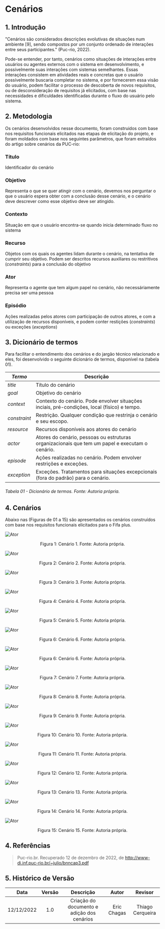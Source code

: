 # Cenários 

## 1. Introdução
"Cenários são considerados descrições evolutivas de situações num ambiente [9], sendo compostos por um conjunto ordenado de interações entre seus participantes." (Puc-rio, 2022). 

Pode-se entender, por tanto, cenários como situações de interações entre usuários ou agentes externos com o sistema em desenvolvimento, e possívelmente suas interações com sistemas semelhantes. Essas interações consistem em atividades reais e concretas que o usuário possívelmente buscaria completar no sistema, e por fornecerem essa visão do usuário, podem facilitar o processo de descoberta de novos requisitos, ou de desconsideração de requisitos já elicitados, com base nas necessidades e dificuldades identificadas durante o fluxo do usuário pelo sistema.


## 2. Metodologia
Os cenários desenvolvidos nesse documento, foram construidos com base nos requisitos funcionais elicitados nas etapas de elicitação do projeto, e foram moldados com base nos seguintes parâmetros, que foram extraídos do artigo sobre cenários da PUC-rio: 

### Título

Identificador do cenário

### Objetivo

Representa o que se quer atingir com o cenário, devemos nos perguntar o que o usuário espera obter com a conclusão desse cenário, e o cenário deve descrever como esse objetivo deve ser atingido.

### Contexto 

Situação em que o usuário encontra-se quando inicia determinado fluxo no sistema

### Recurso

Objetos com os quais os agentes lidam durante o cenário, na tentativa de cumprir seu objetivo. Podem ser descritos recursos auxiliares ou restritivos (*constraints*) para a conclusão do objetivo

### Ator

Representa o agente que tem algum papel no cenário, não necessáriamente precisa ser uma pessoa

### Episódio

Ações realizadas pelos atores com participação de outros atores, e com a utilização de recursos disponíveis, e podem conter restições (*constraints*) ou exceções (*exceptions*)

## 3. Dicionário de termos

Para facilitar o entendimento dos cenários e do jargão técnico relacionado e eles, foi desenvolvido o seguinte dicionário de termos, disponível na (tabela 01).


| _Termo_      | Descrição                                                                                       |
|--------------|-------------------------------------------------------------------------------------------------|
| _title_      | Título do cenário                                                                               |
| _goal_       | Objetivo do cenário                                                                             |
| _context_    | Contexto do cenário. Pode envolver situações inciais, pré-condições, local (físico) e tempo.    |
| _constraint_ | Restrição. Qualquer condição que restrinja o cenário e seu escopo.                              |
| _resource_   | Recursos disponíveis aos atores do cenário                                                      |
| _actor_      | Atores do cenário, pessoas ou estruturas organizacionais que tem um papel e executam o cenário. |
| _episode_    | Ações realizadas no cenário. Podem envolver restrições e exceções.                              |
| _exception_  | Exceções. Tratamentos para situações excepcionais (fora do padrão) para o cenário.              |

###### Tabela 01 - Dicionário de termos. Fonte: Autoria própria.

## 4. Cenários

Abaixo nas (Figuras de 01 a 15) são apresentados os cenários construídos com base nos requisitos funcionais elicitados para o Fifa plus.

![Ator](../img/cenarios1.png)
<div style="text-align: center">
<p> Figura 1: Cenário 1. Fonte: Autoria própria.</p>
</div>

![Ator](../img/cenarios2.png)
<div style="text-align: center">
<p> Figura 2: Cenário 2. Fonte: Autoria própria.</p>
</div>

![Ator](../img/cenarios3.png)
<div style="text-align: center">
<p> Figura 3: Cenário 3. Fonte: Autoria própria.</p>
</div>

![Ator](../img/cenarios4.png)
<div style="text-align: center">
<p> Figura 4: Cenário 4. Fonte: Autoria própria.</p>
</div>

![Ator](../img/cenarios5.png)
<div style="text-align: center">
<p> Figura 5: Cenário 5. Fonte: Autoria própria.</p>
</div>

![Ator](../img/cenarios6.png)
<div style="text-align: center">
<p> Figura 6: Cenário 6. Fonte: Autoria própria.</p>
</div>

![Ator](../img/cenarios6.png)
<div style="text-align: center">
<p> Figura 6: Cenário 6. Fonte: Autoria própria.</p>
</div>

![Ator](../img/cenarios7.png)
<div style="text-align: center">
<p> Figura 7: Cenário 7. Fonte: Autoria própria.</p>
</div>

![Ator](../img/cenarios8.png)
<div style="text-align: center">
<p> Figura 8: Cenário 8. Fonte: Autoria própria.</p>
</div>

![Ator](../img/cenarios9.png)
<div style="text-align: center">
<p> Figura 9: Cenário 9. Fonte: Autoria própria.</p>
</div>

![Ator](../img/cenarios10.png)
<div style="text-align: center">
<p> Figura 10: Cenário 10. Fonte: Autoria própria.</p>
</div>

![Ator](../img/cenarios11.png)
<div style="text-align: center">
<p> Figura 11: Cenário 11. Fonte: Autoria própria.</p>
</div>

![Ator](../img/cenarios12.png)
<div style="text-align: center">
<p> Figura 12: Cenário 12. Fonte: Autoria própria.</p>
</div>

![Ator](../img/cenarios13.png)
<div style="text-align: center">
<p> Figura 13: Cenário 13. Fonte: Autoria própria.</p>
</div>

![Ator](../img/cenarios14.png)
<div style="text-align: center">
<p> Figura 14: Cenário 14. Fonte: Autoria própria.</p>
</div>

![Ator](../img/cenarios15.png)
<div style="text-align: center">
<p> Figura 15: Cenário 15. Fonte: Autoria própria.</p>
</div>


## 4. Referências

> Puc-rio.br. Recuperado 12 de dezembro de 2022, de http://www-di.inf.puc-rio.br/~julio/bnncap3.pdf



## 5. Histórico de Versão
|    Data    | Versão |           Descrição            |    Autor    |     Revisor      |
| :--------: | :----: | :----------------------------: | :---------: | :--------------: |
| 12/12/2022 |  1.0   | Criação do documento e adição dos cenários | Eric Chagas | Thiago Cerqueira |